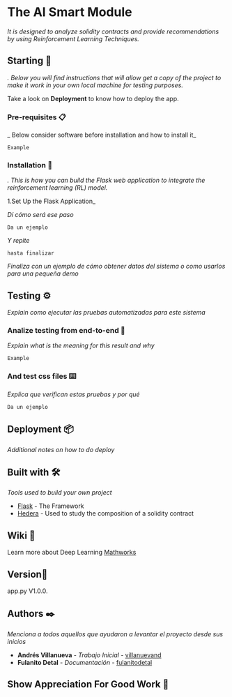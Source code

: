 # The AI Smart Module 

_It is designed to analyze solidity contracts and provide recommendations by using Reinforcement Learning Techniques._

## Starting 🚀

_. Below you will find instructions that will allow get a copy of the project to make it work in your own local machine for testing purposes._

Take a look on **Deployment** to know how to deploy the app.


### Pre-requisites 📋

_ Below consider software before installation and how to install it_

```
Example
```

### Installation 🔧

_.  This is how you can build the Flask web application to integrate the reinforcement learning (RL) model._

1.Set Up the Flask Application_

_Dí cómo será ese paso_

```
Da un ejemplo
```

_Y repite_

```
hasta finalizar
```

_Finaliza con un ejemplo de cómo obtener datos del sistema o como usarlos para una pequeña demo_

## Testing ⚙️

_Explain como ejecutar las pruebas automatizadas para este sistema_

### Analize  testing from end-to-end 🔩

_Explain what is the meaning for this result and why_

```
Example
```

### And test css files ⌨️

_Explica que verifican estas pruebas y por qué_

```
Da un ejemplo
```

## Deployment 📦

_Additional notes on how to do  deploy_

## Built with 🛠️

_Tools used to build your own project_

* [Flask](https://flask.palletsprojects.com/en/3.0.x/) - The Framework
* [Hedera](https://hedera.com/learning/smart-contracts/smart-contract-security#:~:text=Smart%20contract%20security%20refers%20to,or%20interacting%20with%20smart%20contracts) - Used to study the composition of a solidity contract


## Wiki 📖

Learn more about Deep Learning [Mathworks](https://www.mathworks.com/discovery/deep-learning.html)

## Version📌

app.py V1.0.0.

## Authors ✒️

_Menciona a todos aquellos que ayudaron a levantar el proyecto desde sus inicios_

* **Andrés Villanueva** - *Trabajo Inicial* - [villanuevand](https://github.com/villanuevand)
* **Fulanito Detal** - *Documentación* - [fulanitodetal](#fulanito-de-tal)



## Show Appreciation For Good Work 🎁
